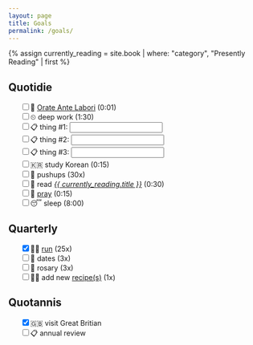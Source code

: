 ```yaml
---
layout: page
title: Goals
permalink: /goals/
---
```

{% assign currently_reading = site.book | where: "category", "Presently Reading" | first %}
## Quotidie
<ul style="list-style:none">
  <li><input type="checkbox"/>🙏 <a href="/prayers/orate-ante-labori/">Orate Ante Labori</a> (0:01)</li>
  <li><input type="checkbox"/>⏲ deep work (1:30)</li>
  <li><input type="checkbox"/>📋 thing #1: <input type="text" id="taskInput" name="task"></li>
  <li><input type="checkbox"/>📋 thing #2: <input type="text" id="taskInput" name="task"></li>
  <li><input type="checkbox"/>📋 thing #3: <input type="text" id="taskInput" name="task"></li>
  <li><input type="checkbox"/>🇰🇷 study Korean (0:15)</li>
  <li><input type="checkbox"/>💪 pushups (30x)</li>
  <li><input type="checkbox"/>📖 read <a href="{{ currently_reading.url | relative_url }}"><i>{{ currently_reading.title }}</i></a> (0:30)</li>
  <li><input type="checkbox"/>🙏 <a href="/prayers/">pray</a> (0:15)</li>
  <li><input type="checkbox"/>😴 sleep (8:00)</li>
</ul>

## Quarterly
<ul style="list-style:none">
  <li><input type="checkbox" checked/>🏃‍♂️ <a href="/run/">run</a> (25x)</li>
  <li><input type="checkbox"/>💑 dates (3x)</li>
  <li><input type="checkbox"/>📿 rosary (3x)</li>
  <li><input type="checkbox"/>👨‍🍳 add new <a href="/recipes/">recipe(s)</a> (1x)</li>
</ul>

## Quotannis
<ul style="list-style:none">
  <li><input type="checkbox" checked/>🇬🇧 visit Great Britian</li>
  <li><input type="checkbox"/>📋 annual review</li>
</ul>